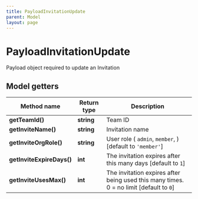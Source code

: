 ```yaml
---
title: PayloadInvitationUpdate
parent: Model
layout: page
---
```


# PayloadInvitationUpdate

Payload object required to update an Invitation

## Model getters

Method name | Return type | Description
------------ | ------------- | -------------
**getTeamId()** | **string** | Team ID
**getInviteName()** | **string** | Invitation name
**getInviteOrgRole()** | **string** | User role ( `admin`, `member`, )  [default to `'member'`]
**getInviteExpireDays()** | **int** | The invitation expires after this many days   [default to `1`]
**getInviteUsesMax()** | **int** | The invitation expires after being used this many times. 0 = no limit   [default to `0`]

